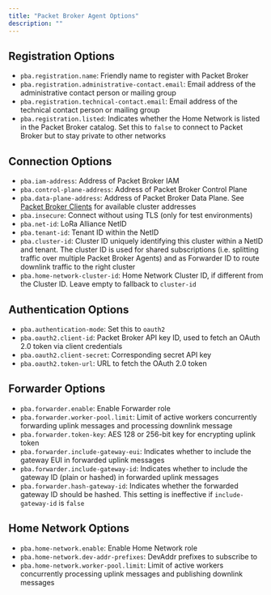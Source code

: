 ```yaml
---
title: "Packet Broker Agent Options"
description: ""
---
```


## Registration Options

- `pba.registration.name`: Friendly name to register with Packet Broker
- `pba.registration.administrative-contact.email`: Email address of the administrative contact person or mailing group
- `pba.registration.technical-contact.email`: Email address of the technical contact person or mailing group
- `pba.registration.listed`: Indicates whether the Home Network is listed in the Packet Broker catalog. Set this to `false` to connect to Packet Broker but to stay private to other networks

## Connection Options

- `pba.iam-address`: Address of Packet Broker IAM
- `pba.control-plane-address`: Address of Packet Broker Control Plane
- `pba.data-plane-address`: Address of Packet Broker Data Plane. See [Packet Broker Clients](https://github.com/packetbroker/pb) for available cluster addresses
- `pba.insecure`: Connect without using TLS (only for test environments)
- `pba.net-id`: LoRa Alliance NetID
- `pba.tenant-id`: Tenant ID within the NetID
- `pba.cluster-id`: Cluster ID uniquely identifying this cluster within a NetID and tenant. The cluster ID is used for shared subscriptions (i.e. splitting traffic over multiple Packet Broker Agents) and as Forwarder ID to route downlink traffic to the right cluster
- `pba.home-network-cluster-id`: Home Network Cluster ID, if different from the Cluster ID. Leave empty to fallback to `cluster-id`

## Authentication Options

- `pba.authentication-mode`: Set this to `oauth2`
- `pba.oauth2.client-id`: Packet Broker API key ID, used to fetch an OAuth 2.0 token via client credentials
- `pba.oauth2.client-secret`: Corresponding secret API key
- `pba.oauth2.token-url`: URL to fetch the OAuth 2.0 token

## Forwarder Options

- `pba.forwarder.enable`: Enable Forwarder role
- `pba.forwarder.worker-pool.limit`: Limit of active workers concurrently forwarding uplink messages and processing downlink message
- `pba.forwarder.token-key`: AES 128 or 256-bit key for encrypting uplink token
- `pba.forwarder.include-gateway-eui`: Indicates whether to include the gateway EUI in forwarded uplink messages
- `pba.forwarder.include-gateway-id`: Indicates whether to include the gateway ID (plain or hashed) in forwarded uplink messages
- `pba.forwarder.hash-gateway-id`: Indicates whether the forwarded gateway ID should be hashed. This setting is ineffective if `include-gateway-id` is `false`

## Home Network Options

- `pba.home-network.enable`: Enable Home Network role
- `pba.home-network.dev-addr-prefixes`: DevAddr prefixes to subscribe to
- `pba.home-network.worker-pool.limit`: Limit of active workers concurrently processing uplink messages and publishing downlink messages
